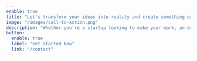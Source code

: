 ```yaml
---
enable: true
title: "Let's transform your ideas into reality and create something extraordinary together"
image: "/images/call-to-action.png"
description: "Whether you're a startup looking to make your mark, an established business aiming to expand your digital presence, or an individual with a game-changing app idea, we invite you to join us on your tech journey"
button:
  enable: true
  label: "Get Started Now"
  link: "/contact"
---
```

